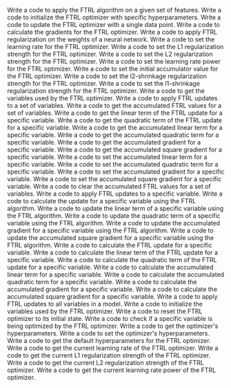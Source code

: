 Write a code to apply the FTRL algorithm on a given set of features.
Write a code to initialize the FTRL optimizer with specific hyperparameters.
Write a code to update the FTRL optimizer with a single data point.
Write a code to calculate the gradients for the FTRL optimizer.
Write a code to apply FTRL regularization on the weights of a neural network.
Write a code to set the learning rate for the FTRL optimizer.
Write a code to set the L1 regularization strength for the FTRL optimizer.
Write a code to set the L2 regularization strength for the FTRL optimizer.
Write a code to set the learning rate power for the FTRL optimizer.
Write a code to set the initial accumulator value for the FTRL optimizer.
Write a code to set the l2-shrinkage regularization strength for the FTRL optimizer.
Write a code to set the l1-shrinkage regularization strength for the FTRL optimizer.
Write a code to get the variables used by the FTRL optimizer.
Write a code to apply FTRL updates to a set of variables.
Write a code to get the accumulated FTRL values for a set of variables.
Write a code to get the linear term of the FTRL update for a specific variable.
Write a code to get the quadratic term of the FTRL update for a specific variable.
Write a code to get the accumulated linear term for a specific variable.
Write a code to get the accumulated quadratic term for a specific variable.
Write a code to get the accumulated gradient for a specific variable.
Write a code to get the accumulated square gradient for a specific variable.
Write a code to set the accumulated linear term for a specific variable.
Write a code to set the accumulated quadratic term for a specific variable.
Write a code to set the accumulated gradient for a specific variable.
Write a code to set the accumulated square gradient for a specific variable.
Write a code to clear the accumulated FTRL values for a set of variables.
Write a code to apply FTRL updates to a specific variable.
Write a code to calculate the update for a specific variable using the FTRL algorithm.
Write a code to update the linear term of a specific variable using the FTRL algorithm.
Write a code to update the quadratic term of a specific variable using the FTRL algorithm.
Write a code to update the accumulated gradient for a specific variable using the FTRL algorithm.
Write a code to update the accumulated square gradient for a specific variable using the FTRL algorithm.
Write a code to calculate the FTRL update for a specific variable.
Write a code to calculate the linear term of the FTRL update for a specific variable.
Write a code to calculate the quadratic term of the FTRL update for a specific variable.
Write a code to calculate the accumulated linear term for a specific variable.
Write a code to calculate the accumulated quadratic term for a specific variable.
Write a code to calculate the accumulated gradient for a specific variable.
Write a code to calculate the accumulated square gradient for a specific variable.
Write a code to apply FTRL updates to all variables in a model.
Write a code to initialize the variables used by the FTRL optimizer.
Write a code to reset the FTRL optimizer to its initial state.
Write a code to check if a specific variable is being optimized by the FTRL optimizer.
Write a code to get the optimizer's hyperparameters.
Write a code to set the optimizer's hyperparameters.
Write a code to get the default hyperparameters for the FTRL optimizer.
Write a code to get the current learning rate of the FTRL optimizer.
Write a code to get the current L1 regularization strength of the FTRL optimizer.
Write a code to get the current L2 regularization strength of the FTRL optimizer.
Write a code to get the current learning rate power of the FTRL optimizer.